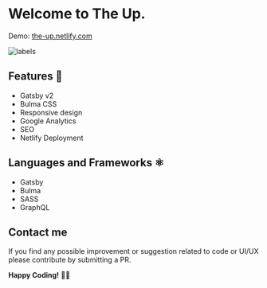 # Welcome to The Up.

Demo: [the-up.netlify.com](the-up.netlify.com)

![labels](https://static.robinpowered.com/blog/images/github-tagging-style/robin-github-issue-tag-system.png)


## Features 🚀

- Gatsby v2
- Bulma CSS
- Responsive design
- Google Analytics
- SEO
- Netlify Deployment

## Languages and Frameworks ⚛️

- Gatsby
- Bulma
- SASS
- GraphQL

## Contact me

If you find any possible improvement or suggestion related to code or UI/UX please contribute by submitting a PR.

**Happy Coding!** 🎉🎉
